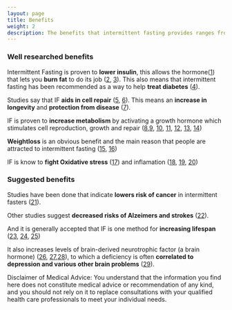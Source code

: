 ```yaml
---
layout: page
title: Benefits
weight: 2
description: The benefits that intermittent fasting provides ranges from weightloss to lowering insulin and even repairing damaged cells.
---
```


### Well researched benefits

Intermittent Fasting is proven to **lower insulin**, this allows the hormone([1](https://en.wikipedia.org/wiki/Hormone-sensitive_lipase)) that lets you **burn fat** to do its job ([2](http://www.ncbi.nlm.nih.gov/pubmed/15640462), [3](http://www.sciencedirect.com/science/article/pii/S193152441400200X)). This also means that intermittent fasting has been recommended as a way to help **treat diabetes** ([4](https://www.diabetesselfmanagement.com/blog/intermittent-fasting-not-so-fast/)).

Studies say that IF **aids in cell repair** ([5](http://www.ncbi.nlm.nih.gov/pmc/articles/PMC3106288/), [6](http://www.ncbi.nlm.nih.gov/pubmed/21106691)). This means an **increase in longevity** and **protection from disease** ([7](https://www.ncbi.nlm.nih.gov/pmc/articles/PMC2622429/)).

IF is proven to **increase metabolism** by  activating a growth hormone which stimulates cell reproduction, growth and repair ([8](https://www.ncbi.nlm.nih.gov/pubmed/2405717),[9](https://en.wikipedia.org/wiki/Growth_hormone), [10](https://www.ncbi.nlm.nih.gov/pubmed/10837292), [11](http://www.ncbi.nlm.nih.gov/pmc/articles/PMC329619/), [12](http://www.ncbi.nlm.nih.gov/pubmed/1548337), [13](http://www.ncbi.nlm.nih.gov/pubmed/12425705), [14](http://www.ncbi.nlm.nih.gov/pubmed/2355952))

**Weightloss** is an obvious benefit and the main reason that people are attracted to intermittent fasting  ([15](http://www.translationalres.com/article/S1931-5244(14)00200-X/abstract), [16](http://www.ncbi.nlm.nih.gov/pubmed/21410865))

IF is know to **fight Oxidative stress** ([17](http://www.sciencedirect.com/science/article/pii/S095528630400261X)) and inflamation ([18](http://www.ncbi.nlm.nih.gov/pubmed/17291990/), [19](http://www.ncbi.nlm.nih.gov/pubmed/17374948), [20](http://www.ncbi.nlm.nih.gov/pubmed/23244540))

### Suggested benefits

Studies have been done that indicate **lowers risk of cancer** in intermittent fasters ([21](https://www.ncbi.nlm.nih.gov/pubmed/24048020)).

Other studies suggest **decreased risks of Alzeimers and strokes** ([22](http://www.ncbi.nlm.nih.gov/pmc/articles/PMC2844782/)).

And it is generally accepted that IF is one method for **increasing lifespan** ([23](http://geronj.oxfordjournals.org/content/38/1/36.short), [24](http://www.sciencedirect.com/science/article/pii/S0047637400001093), [25](http://www.karger.com/Article/Abstract/212538))

It also increases levels of brain-derived neurotrophic factor (a brain hormone) ([26](http://www.ncbi.nlm.nih.gov/pubmed/11220789), [27](http://www.ncbi.nlm.nih.gov/pubmed/16011467),[28](http://www.ncbi.nlm.nih.gov/pmc/articles/PMC151440/)), to which a deficiency is often **correlated to depression and various other brain problems** ([29](http://www.ncbi.nlm.nih.gov/pmc/articles/PMC3022308/)).

<p class="message">
Disclaimer of Medical Advice: You understand that the information you find here does not constitute medical advice or recommendation of any kind, and you should not rely on it to replace consultations with your qualified health care professionals to meet your individual needs.
</p>
